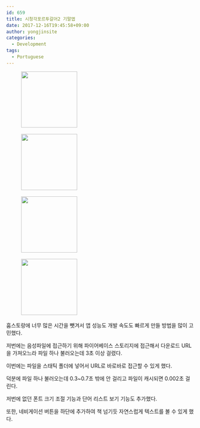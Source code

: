 ```yaml
---
id: 659
title: 시청각포르투갈어2 기말앱
date: 2017-12-16T19:45:58+09:00
author: yongjinsite
categories:
  - Development
tags:
  - Portuguese
---
```

<div id='gallery-3' class='gallery galleryid-659 gallery-columns-3 gallery-size-thumbnail'>
  <figure class='gallery-item'> 
  
  <div class='gallery-icon portrait'>
    <a href='https://yongj.in/2017/12/16/%ec%8b%9c%ec%b2%ad%ea%b0%81%ed%8f%ac%eb%a5%b4%ed%88%ac%ea%b0%88%ec%96%b42-%ea%b8%b0%eb%a7%90%ec%95%b1/%e1%84%89%e1%85%b3%e1%84%8f%e1%85%b3%e1%84%85%e1%85%b5%e1%86%ab%e1%84%89%e1%85%a3%e1%86%ba-2017-12-08-%e1%84%8b%e1%85%a9%e1%84%92%e1%85%ae-4-28-25/'><img width="150" height="150" src="https://raw.githubusercontent.com/16Yongjin/16Yongjin.github.io/master/wp-content/uploads/2017/12/e18489e185b3e1848fe185b3e18485e185b5e186abe18489e185a3e186ba-2017-12-08-e1848be185a9e18492e185ae-4-28-25-150x150.png" class="attachment-thumbnail size-thumbnail" alt="" srcset="https://raw.githubusercontent.com/16Yongjin/16Yongjin.github.io/master/wp-content/uploads/2017/12/e18489e185b3e1848fe185b3e18485e185b5e186abe18489e185a3e186ba-2017-12-08-e1848be185a9e18492e185ae-4-28-25-150x150.png 150w, https://raw.githubusercontent.com/16Yongjin/16Yongjin.github.io/master/wp-content/uploads/2017/12/e18489e185b3e1848fe185b3e18485e185b5e186abe18489e185a3e186ba-2017-12-08-e1848be185a9e18492e185ae-4-28-25-85x85.png 85w" sizes="(max-width: 150px) 100vw, 150px" /></a>
  </div></figure><figure class='gallery-item'> 
  
  <div class='gallery-icon portrait'>
    <a href='https://yongj.in/2017/12/16/%ec%8b%9c%ec%b2%ad%ea%b0%81%ed%8f%ac%eb%a5%b4%ed%88%ac%ea%b0%88%ec%96%b42-%ea%b8%b0%eb%a7%90%ec%95%b1/%e1%84%89%e1%85%b3%e1%84%8f%e1%85%b3%e1%84%85%e1%85%b5%e1%86%ab%e1%84%89%e1%85%a3%e1%86%ba-2017-12-09-%e1%84%8b%e1%85%a9%e1%84%92%e1%85%ae-6-49-23/'><img width="150" height="150" src="https://raw.githubusercontent.com/16Yongjin/16Yongjin.github.io/master/wp-content/uploads/2017/12/e18489e185b3e1848fe185b3e18485e185b5e186abe18489e185a3e186ba-2017-12-09-e1848be185a9e18492e185ae-6-49-23-150x150.png" class="attachment-thumbnail size-thumbnail" alt="" srcset="https://raw.githubusercontent.com/16Yongjin/16Yongjin.github.io/master/wp-content/uploads/2017/12/e18489e185b3e1848fe185b3e18485e185b5e186abe18489e185a3e186ba-2017-12-09-e1848be185a9e18492e185ae-6-49-23-150x150.png 150w, https://raw.githubusercontent.com/16Yongjin/16Yongjin.github.io/master/wp-content/uploads/2017/12/e18489e185b3e1848fe185b3e18485e185b5e186abe18489e185a3e186ba-2017-12-09-e1848be185a9e18492e185ae-6-49-23-85x85.png 85w" sizes="(max-width: 150px) 100vw, 150px" /></a>
  </div></figure><figure class='gallery-item'> 
  
  <div class='gallery-icon portrait'>
    <a href='https://yongj.in/2017/12/16/%ec%8b%9c%ec%b2%ad%ea%b0%81%ed%8f%ac%eb%a5%b4%ed%88%ac%ea%b0%88%ec%96%b42-%ea%b8%b0%eb%a7%90%ec%95%b1/%e1%84%89%e1%85%b3%e1%84%8f%e1%85%b3%e1%84%85%e1%85%b5%e1%86%ab%e1%84%89%e1%85%a3%e1%86%ba-2017-12-14-%e1%84%8b%e1%85%a9%e1%84%92%e1%85%ae-5-51-13/'><img width="150" height="150" src="https://raw.githubusercontent.com/16Yongjin/16Yongjin.github.io/master/wp-content/uploads/2017/12/e18489e185b3e1848fe185b3e18485e185b5e186abe18489e185a3e186ba-2017-12-14-e1848be185a9e18492e185ae-5-51-13-150x150.png" class="attachment-thumbnail size-thumbnail" alt="" srcset="https://raw.githubusercontent.com/16Yongjin/16Yongjin.github.io/master/wp-content/uploads/2017/12/e18489e185b3e1848fe185b3e18485e185b5e186abe18489e185a3e186ba-2017-12-14-e1848be185a9e18492e185ae-5-51-13-150x150.png 150w, https://raw.githubusercontent.com/16Yongjin/16Yongjin.github.io/master/wp-content/uploads/2017/12/e18489e185b3e1848fe185b3e18485e185b5e186abe18489e185a3e186ba-2017-12-14-e1848be185a9e18492e185ae-5-51-13-85x85.png 85w" sizes="(max-width: 150px) 100vw, 150px" /></a>
  </div></figure><figure class='gallery-item'> 
  
  <div class='gallery-icon portrait'>
    <a href='https://yongj.in/2017/12/16/%ec%8b%9c%ec%b2%ad%ea%b0%81%ed%8f%ac%eb%a5%b4%ed%88%ac%ea%b0%88%ec%96%b42-%ea%b8%b0%eb%a7%90%ec%95%b1/%e1%84%89%e1%85%b3%e1%84%8f%e1%85%b3%e1%84%85%e1%85%b5%e1%86%ab%e1%84%89%e1%85%a3%e1%86%ba-2017-12-14-%e1%84%8b%e1%85%a9%e1%84%92%e1%85%ae-5-51-29/'><img width="150" height="150" src="https://raw.githubusercontent.com/16Yongjin/16Yongjin.github.io/master/wp-content/uploads/2017/12/e18489e185b3e1848fe185b3e18485e185b5e186abe18489e185a3e186ba-2017-12-14-e1848be185a9e18492e185ae-5-51-29-150x150.png" class="attachment-thumbnail size-thumbnail" alt="" srcset="https://raw.githubusercontent.com/16Yongjin/16Yongjin.github.io/master/wp-content/uploads/2017/12/e18489e185b3e1848fe185b3e18485e185b5e186abe18489e185a3e186ba-2017-12-14-e1848be185a9e18492e185ae-5-51-29-150x150.png 150w, https://raw.githubusercontent.com/16Yongjin/16Yongjin.github.io/master/wp-content/uploads/2017/12/e18489e185b3e1848fe185b3e18485e185b5e186abe18489e185a3e186ba-2017-12-14-e1848be185a9e18492e185ae-5-51-29-85x85.png 85w" sizes="(max-width: 150px) 100vw, 150px" /></a>
  </div></figure>
</div>

훕스토랑에 너무 많은 시간을 뺏겨서 앱 성능도 개발 속도도 빠르게 만들 방법을 많이 고민했다.

저번에는 음성파일에 접근하기 위해 파이어베이스 스토리지에 접근해서 다운로드 URL을 가져오느라 파일 하나 불러오는데 3초 이상 걸렸다.

이번에는 파일을 스태틱 폴더에 넣어서 URL로 바로바로 접근할 수 있게 했다.

덕분에 파일 하나 불러오는데 0.3~0.7초 밖에 안 걸리고 파일이 캐시되면 0.002초 걸린다.

저번에 없던 폰트 크기 조절 기능과 단어 리스트 보기 기능도 추가했다.

또한, 네비게이션 버튼을 하단에 추가하여 책 넘기듯 자연스럽게 텍스트를 볼 수 있게 했다.

&nbsp;